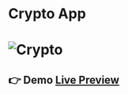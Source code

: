 
<h1>Crypto App<h1>


![Crypto](https://user-images.githubusercontent.com/48617781/206726591-18ff3cb6-b1a2-4b47-b33f-0483d88cafcf.png)






## 👉 Demo  <a href="https://crypto-react-app12.netlify.app/">Live Preview</a>
